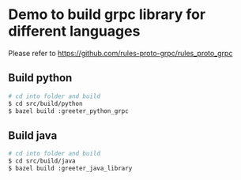 # Demo to build grpc library for different languages

Please refer to <https://github.com/rules-proto-grpc/rules_proto_grpc>

## Build python

```bash
# cd into folder and build
$ cd src/build/python
$ bazel build :greeter_python_grpc
```

## Build java

```bash
# cd into folder and build
$ cd src/build/java
$ bazel build :greeter_java_library
```